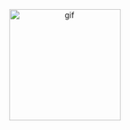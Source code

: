 <div align="center">
  <img src="https://github.com/user-attachments/assets/fdd722ab-4a42-4ebc-8cea-8a1877bf5104" alt="gif" width="200" />
</div>



